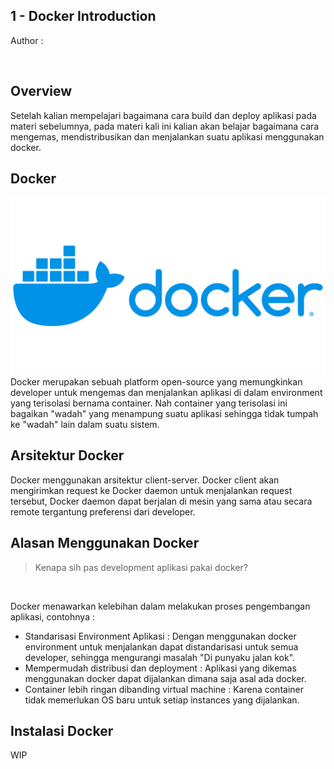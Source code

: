 1 - Docker Introduction
---

Author : 

<br/>

## Overview


Setelah kalian mempelajari bagaimana cara build dan deploy aplikasi pada materi sebelumnya, pada materi kali ini kalian akan belajar bagaimana cara mengemas, mendistribusikan dan menjalankan suatu aplikasi menggunakan docker.

## Docker
[<img src="../assets/docker-Logo.png">](docker.com)
Docker merupakan sebuah platform open-source yang memungkinkan developer untuk mengemas dan menjalankan aplikasi di dalam environment yang terisolasi bernama container. Nah container yang terisolasi ini bagaikan "wadah" yang menampung suatu aplikasi sehingga tidak tumpah ke "wadah" lain dalam suatu sistem.

## Arsitektur Docker

Docker menggunakan arsitektur client-server. Docker client akan mengirimkan request ke Docker daemon untuk menjalankan request tersebut, Docker daemon dapat berjalan di mesin yang sama atau secara remote tergantung preferensi dari developer.

## Alasan Menggunakan Docker
>Kenapa sih pas development aplikasi pakai docker?
<br/>

Docker menawarkan kelebihan dalam melakukan proses pengembangan aplikasi, contohnya :
- Standarisasi Environment Aplikasi : Dengan menggunakan docker environment untuk menjalankan dapat distandarisasi untuk semua developer, sehingga mengurangi masalah "Di punyaku jalan kok".
- Mempermudah distribusi dan deployment : Aplikasi yang dikemas menggunakan docker dapat dijalankan dimana saja asal ada docker.
- Container lebih ringan dibanding virtual machine : Karena container tidak memerlukan OS baru untuk setiap instances yang dijalankan.

## Instalasi Docker

WIP